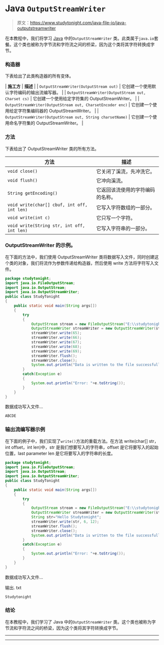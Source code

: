 # Java `OutputStreamWriter`

> 原文：<https://www.studytonight.com/java-file-io/java-outputstreamwriter>

在本教程中，我们将学习 [Java](https://www.studytonight.com/java/) 中的`OutputStreamWriter` 类。此类属于`java.io`套餐。这个类也被称为字节流和字符流之间的桥梁，因为这个类将其字符转换成字节。

### 构造器

下表给出了此类构造器的所有变体。

| **施工方** | **描述** |
| `OutputStreamWriter(OutputStream out)` | 它创建一个使用默认字符编码的输出流编写器。 |
| `OutputStreamWriter(OutputStream out, Charset cs)` | 它创建一个使用给定字符集的 OutputStreamWriter。 |
| `OutputStreamWriter(OutputStream out, CharsetEncoder enc)` | 它创建一个使用给定字符集编码器的 OutputStreamWriter。 |
| `OutputStreamWriter(OutputStream out, String charsetName)` | 它创建一个使用命名字符集的 OutputStreamWriter。 |

### 方法

下表给出了 OutputStreamWriter 类的所有方法。

| 方法 | 描述 |
| --- | --- |
| `void close()` | 它关闭了溪流，先冲洗它。 |
| `void flush()` | 它冲向溪流。 |
| `String getEncoding()` | 它返回该流使用的字符编码的名称。 |
| `void write(char[] cbuf, int off, int len)` | 它写入字符数组的一部分。 |
| `void write(int c)` | 它只写一个字符。 |
| `void write(String str, int off, int len)` | 它写入字符串的一部分。 |

### OutputStreamWriter 的示例。

在下面的方法中，我们使用 OutputStreamWriter 类将数据写入文件，同时创建这个类的对象，我们将流作为参数传递给构造器，然后使用 write 方法将字符写入文件。

```java
package studytonight;
import java.io.FileOutputStream;
import java.io.OutputStream;
import java.io.OutputStreamWriter;
public class StudyTonight 
{
	public static void main(String args[])
	{
		try
		{
			OutputStream stream = new FileOutputStream("E:\\studytonight\\output.txt"); 
			OutputStreamWriter streamWriter = new OutputStreamWriter(stream);            
			streamWriter.write(65); 
			streamWriter.write(66); 
			streamWriter.write(67); 
			streamWriter.write(68); 
			streamWriter.write(69);    
			streamWriter.flush();            
			streamWriter.close(); 
			System.out.println("Data is written to the file successfully...");
		}
		catch(Exception e)
		{
			System.out.println("Error: "+e.toString());
		}
	}
}
```

数据成功写入文件...

```java
ABCDE
```

### 输出流编写器示例

在下面的例子中，我们实现了`write()`方法的重载方法。在方法 write(char[] str，int offset，int len)中，str 是我们想要写入的字符串，offset 是它将要写入的起始位置，last parameter len 是它将要写入的字符串的长度。

```java
package studytonight;
import java.io.FileOutputStream;
import java.io.OutputStream;
import java.io.OutputStreamWriter;
public class StudyTonight 
{
	public static void main(String args[])
	{
		try
		{
			OutputStream stream = new FileOutputStream("E:\\studytonight\\output.txt"); 
			OutputStreamWriter streamWriter = new OutputStreamWriter(stream);            
			String str="Hello Studytonight";
			streamWriter.write(str, 6, 12);    
			streamWriter.flush();            
			streamWriter.close(); 
			System.out.println("Data is written to the file successfully...");
		}
		catch(Exception e)
		{
			System.out.println("Error: "+e.toString());
		}
	}
}
```

数据成功写入文件...

输出. txt

```java
Studytonight
```

### 结论

在本教程中，我们学习了 Java 中的`OutputStreamWriter` 类。这个类也被称为字节流和字符流之间的桥梁，因为这个类将其字符转换成字节。

* * *

* * *